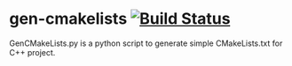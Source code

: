 # gen-cmakelists [![Build Status](https://travis-ci.com/vpangaldus/gen-cmakelists.svg?branch=master)](https://travis-ci.com/vpangaldus/gen-cmakelists)
GenCMakeLists.py is a python script to generate simple CMakeLists.txt for C++ project.


